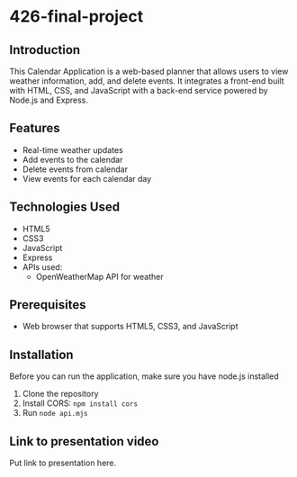 # 426-final-project

## Introduction
This Calendar Application is a web-based planner that allows users to view weather information, add, and delete events. It integrates a front-end built with HTML, CSS, and JavaScript with a back-end service powered by Node.js and Express.

## Features
- Real-time weather updates
- Add events to the calendar
- Delete events from calendar
- View events for each calendar day

## Technologies Used
- HTML5
- CSS3
- JavaScript
- Express
- APIs used:
  - OpenWeatherMap API for weather

## Prerequisites
- Web browser that supports HTML5, CSS3, and JavaScript

## Installation
Before you can run the application, make sure you have node.js installed

1. Clone the repository
2. Install CORS: `npm install cors`
3. Run `node api.mjs`

## Link to presentation video
Put link to presentation here.

